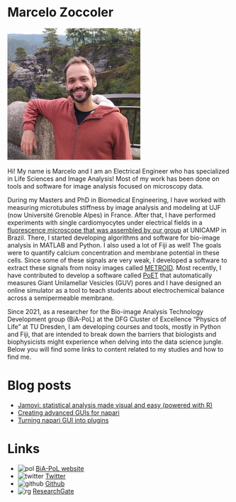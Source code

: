# Marcelo Zoccoler

![](../images/marcelo_zoccoler_photo.jpg)

Hi! My name is Marcelo and I am an Electrical Engineer who has specialized in Life Sciences and Image Analysis!
Most of my work has been done on tools and software for image analysis focused on microscopy data.

During my Masters and PhD in Biomedical Engineering, I have worked with measuring microtubules stiffness by image analysis and modeling at UJF (now Université Grenoble Alpes) in France. After that, I have performed experiments with single cardiomyocytes under electrical fields in a [fluorescence microscope that was assembled by our group](https://doi.org/10.1007/978-3-319-19387-8_318) at UNICAMP in Brazil. There, I started developing algorithms and software for bio-image analysis in MATLAB and Python. I also used a lot of Fiji as well! The goals were to quantify calcium concentration and membrane potential in these cells. Since some of these signals are very weak, I developed a software to extract these signals from noisy images called [METROID](https://doi.org/10.1186/s12859-020-03661-9). Most recently, I have contributed to develop a software called [PoET](https://doi.org/10.1093/bioadv/vbab037) that automatically measures Giant Unilamellar Vesicles (GUV) pores and I have designed an online simulator as a tool to teach students about electrochemical balance across a semipermeable membrane.

Since 2021, as a researcher for the Bio-image Analysis Technology Development group (BiA-PoL) at the DFG Cluster of Excellence “Physics of Life” at TU Dresden, I am developing courses and tools, mostly in Python and Fiji, that are intended to break down the barriers that biologists and biophysicists might experience when delving into the data science jungle. Below you will find some links to content related to my studies and how to find me.

# Blog posts

  * [Jamovi: statistical analysis made visual and easy (powered with R)](jamovi/jamovi)
  * [Creating advanced GUIs for napari](entry_user_interf3/Readme)
  * [Turning napari GUI into plugins](entry_user_interf4/Readme)

# Links
  * <img src="https://pbs.twimg.com/media/DoG8b8CX0AANQo8.jpg" alt="pol" width="25"/> [BiA-PoL website](https://physics-of-life.tu-dresden.de/en/research/core-groups/bio-image-analysis)
  * <img src="https://1000logos.net/wp-content/uploads/2021/04/Twitter-logo.png" alt="twitter" width="25"/> [Twitter](https://twitter.com/zoccolermarcelo)
  * <img src="https://pbs.twimg.com/profile_images/1414990564408262661/r6YemvF9_400x400.jpg" alt="github" width="25"/> [Github](https://github.com/zoccoler)
  * <img src="https://iusti.cnrs.fr/wp-content/uploads/researchgate-logo-.png" alt="rg" width="15"/>  [ResearchGate](https://www.researchgate.net/profile/Marcelo-Zoccoler)
